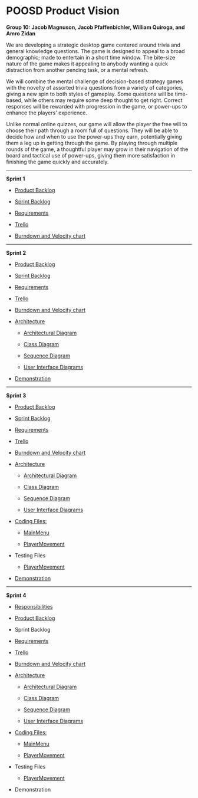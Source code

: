 
# POOSD Product Vision
**Group 10: Jacob Magnuson, Jacob Pfaffenbichler, William Quiroga, and Amro Zidan**

We are developing a strategic desktop game centered around trivia and general knowledge questions. The game is designed to appeal to a broad demographic; made to entertain in a short time window. The bite-size nature of the game makes it appealing to anybody wanting a quick distraction from another pending task, or a mental refresh.

We will combine the mental challenge of decision-based strategy games with the novelty of assorted trivia questions from a variety of categories, giving a new spin to both styles of gameplay. Some questions will be time-based, while others may require some deep thought to get right. Correct responses will be rewarded with progression in the game, or power-ups to enhance the players' experience.

Unlike normal online quizzes, our game will allow the player the free will to choose their path through a room full of questions. They will be able to decide how and when to use the power-ups they earn, potentially giving them a leg up in getting through the game. By playing through multiple rounds of the game, a thoughtful player may grow in their navigation of the board and tactical use of power-ups, giving them more satisfaction in finishing the game quickly and accurately.

------------------------------------------------------------------------------------------------

**Sprint 1**

- [Product Backlog](https://github.com/bquiroga10/Group10/blob/master/artifacts/Product.md)

- [Sprint Backlog](https://github.com/bquiroga10/Group10/blob/master/artifacts/Sprint1.md)

- [Requirements](https://github.com/bquiroga10/Group10/blob/master/artifacts/Requirements.md)

- [Trello](https://trello.com/b/C5sP821a/group-10)

- [Burndown and Velocity chart](https://docs.google.com/spreadsheets/d/1c19jIiDAFveZubnuQdf-lcTjxe98yklTnnw0_VnYVbQ/edit?usp=sharing)

------------------------------------------------------------------------------------------------

**Sprint 2**

- [Product Backlog](https://github.com/bquiroga10/Group10/blob/master/artifacts/Product.md)

- [Sprint Backlog](https://github.com/bquiroga10/Group10/blob/master/artifacts/Sprint2.md)

- [Requirements](https://github.com/bquiroga10/Group10/blob/master/artifacts/Requirements.md)

- [Trello](https://trello.com/b/C5sP821a/group-10)

- [Burndown and Velocity chart](https://docs.google.com/spreadsheets/d/1c19jIiDAFveZubnuQdf-lcTjxe98yklTnnw0_VnYVbQ/edit?usp=sharing)

- [Architecture](https://github.com/bquiroga10/Group10/tree/master/artifacts/architecture)

  - [Architectural Diagram](https://github.com/bquiroga10/Group10/blob/master/artifacts/architecture/ArchitecturalDiagram.png)

  - [Class Diagram](https://github.com/bquiroga10/Group10/blob/master/artifacts/architecture/ClassDiagram.PNG)

  - [Sequence Diagram](https://github.com/bquiroga10/Group10/blob/master/artifacts/architecture/SequenceDiagram.png)

  - [User Interface Diagrams](https://github.com/bquiroga10/Group10/blob/master/artifacts/architecture/UIHub.md)

- [Demonstration](https://www.youtube.com/watch?v=IKeQ9VYvKb4)

----------------------------------------------------------------------------------------------------

**Sprint 3**

- [Product Backlog](https://github.com/bquiroga10/Group10/blob/master/artifacts/Product.md)

- [Sprint Backlog](https://github.com/bquiroga10/Group10/blob/master/artifacts/Sprint3.md)

- [Requirements](https://github.com/bquiroga10/Group10/blob/master/artifacts/Requirements.md)

- [Trello](https://trello.com/b/C5sP821a/group-10)

- [Burndown and Velocity chart](https://docs.google.com/spreadsheets/d/1c19jIiDAFveZubnuQdf-lcTjxe98yklTnnw0_VnYVbQ/edit?usp=sharing)

- [Architecture](https://github.com/bquiroga10/Group10/tree/master/artifacts/architecture)

  - [Architectural Diagram](https://github.com/bquiroga10/Group10/blob/master/artifacts/architecture/ArchitecturalDiagram.png)

  - [Class Diagram](https://github.com/bquiroga10/Group10/blob/master/artifacts/architecture/ClassDiagram.PNG)

  - [Sequence Diagram](https://github.com/bquiroga10/Group10/blob/master/artifacts/architecture/SequenceDiagram.png)

  - [User Interface Diagrams](https://github.com/bquiroga10/Group10/blob/master/artifacts/architecture/UIHub.md)

- [Coding Files:](https://github.com/bquiroga10/Group10/tree/master/code)

  - [MainMenu](https://github.com/bquiroga10/Group10/blob/master/code/MainMenu.cs)

  - [PlayerMovement](https://github.com/bquiroga10/Group10/blob/master/code/PlayerMovement.cs)

- Testing Files

  - [PlayerMovement](https://github.com/bquiroga10/Group10/blob/master/project/Pyramid%20Puzzler/Assets/Tests/Editor/PlayerMovementTest.cs)

- [Demonstration](https://www.youtube.com/watch?v=0tFWdu0kHoM)

------------------------------------------------------------------------------------------------------------------

**Sprint 4**

- [Responsibilities](https://github.com/bquiroga10/Group10/blob/master/artifacts/Responsibilities.md)

- [Product Backlog](https://github.com/bquiroga10/Group10/blob/master/artifacts/Product.md)

- Sprint Backlog

- [Requirements](https://github.com/bquiroga10/Group10/blob/master/artifacts/Requirements.md)

- [Trello](https://trello.com/b/C5sP821a/group-10)

- [Burndown and Velocity chart](https://docs.google.com/spreadsheets/d/1c19jIiDAFveZubnuQdf-lcTjxe98yklTnnw0_VnYVbQ/edit?usp=sharing)

- [Architecture](https://github.com/bquiroga10/Group10/tree/master/artifacts/architecture)

  - [Architectural Diagram](https://github.com/bquiroga10/Group10/blob/master/artifacts/architecture/ArchitecturalDiagram.png)

  - [Class Diagram](https://github.com/bquiroga10/Group10/blob/master/artifacts/architecture/ClassDiagram.PNG)

  - [Sequence Diagram](https://github.com/bquiroga10/Group10/blob/master/artifacts/architecture/SequenceDiagram.png)

  - [User Interface Diagrams](https://github.com/bquiroga10/Group10/blob/master/artifacts/architecture/UIHub.md)

- [Coding Files:](https://github.com/bquiroga10/Group10/tree/master/code)

  - [MainMenu](https://github.com/bquiroga10/Group10/blob/master/code/MainMenu.cs)

  - [PlayerMovement](https://github.com/bquiroga10/Group10/blob/master/code/PlayerMovement.cs)

- Testing Files

  - [PlayerMovement](https://github.com/bquiroga10/Group10/blob/master/project/Pyramid%20Puzzler/Assets/Tests/Editor/PlayerMovementTest.cs)

- Demonstration